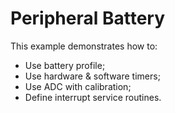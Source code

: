 # Peripheral Battery

This example demonstrates how to:

* Use battery profile;
* Use hardware & software timers;
* Use ADC with calibration;
* Define interrupt service routines.
